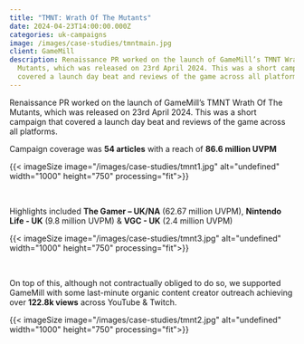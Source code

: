 ```yaml
---
title: "TMNT: Wrath Of The Mutants"
date: 2024-04-23T14:00:00.000Z
categories: uk-campaigns
image: /images/case-studies/tmntmain.jpg
client: GameMill
description: Renaissance PR worked on the launch of GameMill’s TMNT Wrath Of The
  Mutants, which was released on 23rd April 2024. This was a short campaign that
  covered a launch day beat and reviews of the game across all platforms.​
---
```

Renaissance PR worked on the launch of GameMill’s TMNT Wrath Of The Mutants, which was released on 23rd April 2024. This was a short campaign that covered a launch day beat and reviews of the game across all platforms.​

Campaign coverage was **54 articles** with a reach of **86.6 million UVPM​**

{{< imageSize image="/images/case-studies/tmnt1.jpg"  alt="undefined" width="1000" height="750" processing="fit">}}

​

Highlights included **The Gamer – UK/NA** (62.67 million UVPM), **Nintendo Life - UK** (9.8 million UVPM) & **VGC - UK** (2.4 million UVPM)​

{{< imageSize image="/images/case-studies/tmnt3.jpg"  alt="undefined" width="1000" height="750" processing="fit">}}

​

On top of this, although not contractually obliged to do so, we supported GameMill with some last-minute  organic content creator outreach achieving over **122.8k views** across YouTube & Twitch.



{{< imageSize image="/images/case-studies/tmnt2.jpg"  alt="undefined" width="1000" height="750" processing="fit">}}
